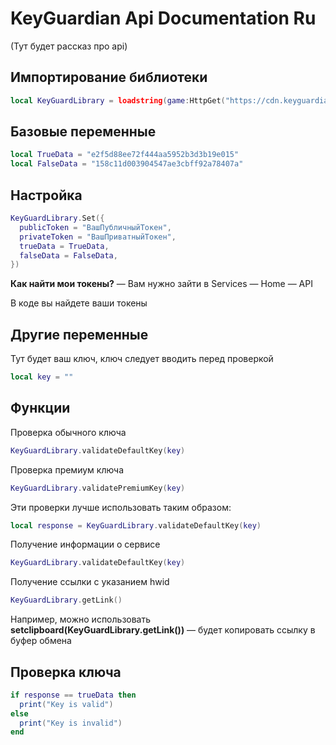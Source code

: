 # KeyGuardian Api Documentation Ru

(Тут будет рассказ про api)

## Импортирование библиотеки

```lua
local KeyGuardLibrary = loadstring(game:HttpGet("https://cdn.keyguardian.org/library/v1.0.0.lua"))
```

## Базовые переменные

```lua
local TrueData = "e2f5d88ee72f444aa5952b3d3b19e015"
local FalseData = "158c11d003904547ae3cbff92a78407a"
```

## Настройка

```lua
KeyGuardLibrary.Set({
  publicToken = "ВашПубличныйТокен",
  privateToken = "ВашПриватныйТокен",
  trueData = TrueData,
  falseData = FalseData,
})
```

**Как найти мои токены?** —
Вам нужно зайти в Services — Home — API

В коде вы найдете ваши токены

## Другие переменные
Тут будет ваш ключ, ключ следует вводить перед проверкой

```lua
local key = ""
```

## Функции
Проверка обычного ключа
```lua
KeyGuardLibrary.validateDefaultKey(key)
```

Проверка премиум ключа
```lua
KeyGuardLibrary.validatePremiumKey(key)
```
Эти проверки лучше использовать таким образом:
```lua
local response = KeyGuardLibrary.validateDefaultKey(key)
```



Получение информации о сервисе
```lua
KeyGuardLibrary.validateDefaultKey(key)
```

Получение ссылки с указанием hwid
```lua
KeyGuardLibrary.getLink()
```
Например, можно использовать **setclipboard(KeyGuardLibrary.getLink())** — будет копировать ссылку в буфер обмена

## Проверка ключа
```lua
if response == trueData then
  print("Key is valid")
else
  print("Key is invalid")
end
```
